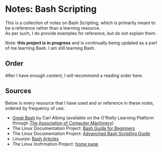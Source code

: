 # Notes: Bash Scripting
This is a collection of notes on Bash Scripting, which is primarily meant to be a reference rather than a learning resource. <br />
As per such, I do provide examples for reference, but do not explain them.

Note: **this project is in progress** and is continually being updated as a part of me learning Bash. I am still learning Bash.

## Order
After I have enough content, I will recommend a reading order here.

## Sources
Below is every resource that I have used and or reference in these notes, ordered by frequency of use:
- [Great Bash](http://www.carlalbing.com/) by Carl Albing (available on the O'Rielly Learning Platform through [The Association of Computer Machinery](https://www.acm.org/))
- The Linux Documentation Project: [Bash Guide for Beginners](https://tldp.org/LDP/Bash-Beginners-Guide/html/index.html)
- The Linux Documentation Project: [Advanched Bash Scripting Guide](https://tldp.org/LDP/abs/html/index.html)
- Linuxize: [Bash Articles](https://linuxize.com/tags/bash/)
- The Linux Inofrmation Project: [home page](http://linfo.org/)
